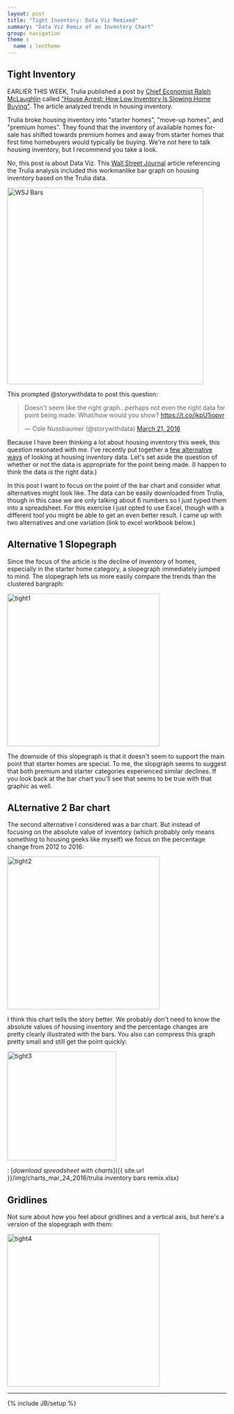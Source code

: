 ```yaml
---
layout: post
title: "Tight Inventory: Data Viz Remixed"
summary: "Data Viz Remix of an Inventory Chart"
group: navigation
theme :
  name : lentheme
---
```


## Tight Inventory

EARLIER THIS WEEK, Trulia published a post by <a href="http://www.trulia.com/blog/author/ralph/">Chief Economist Ralph McLaughlin</a> called <a href="http://www.trulia.com/blog/trends/inventory-price-watch-q116/">"House Arrest: How Low Inventory Is Slowing Home Buying"</a>. The article analyzed trends in housing inventory.

Trulia broke housing inventory into "starter homes", "move-up homes", and "premium homes".  They found that the inventory of available homes for-sale has shifted towards premium homes and away from starter homes that first time homebuyers would typically be buying. We're not here to talk housing inventory, but I recommend you take a look.

No, this post is about Data Viz. This <a href="http://www.wsj.com/articles/widening-u-s-home-price-gap-makes-trading-up-harder-1458505659">Wall Street Journal</a> article referencing the Trulia analysis included this workmanlike bar graph on housing inventory based on the Trulia data.

<img src="{{ site.url }}/img/charts_mar_24_2016/wsjbar.png" alt="WSJ Bars" style="width: 450px;"/>

This prompted @storywithdata to post this question:

<blockquote class="twitter-tweet" data-lang="en"><p lang="en" dir="ltr">Doesn&#39;t seem like the right graph...perhaps not even the right data for point being made. What/how would you show? <a href="https://t.co/jkpU1jopvr">https://t.co/jkpU1jopvr</a></p>&mdash; Cole Nussbaumer (@storywithdata) <a href="https://twitter.com/storywithdata/status/711976922792595460">March 21, 2016</a></blockquote>
<script async src="//platform.twitter.com/widgets.js" charset="utf-8"></script>

Because I have been thinking a lot about housing inventory this week, this question resonated with me. I've recently put together a <a href="http://lenkiefer.com/2016/03/22/the-week-so-far-in-charts">few alternative ways</a> of looking at housing inventory data. Let's set aside the question of whether or not the data is appropriate for the point being made.  (I happen to think the data *is* the right data.)

In this post I want to focus on the point of the bar chart and consider what alternatives might look like. The data can be easily downloaded from Trulia, though in this case we are only talking about 6 numbers so I just typed them into a spreadsheet. For this exercise I just opted to use Excel, though with a different tool you might be able to get an even better result.  I came up with two alternatives and one variation (link to excel workbook below.) 

## Alternative 1 Slopegraph

Since the focus of the article is the decline of inventory of homes, especially in the starter home category, a slopegraph immediately jumped to mind. The slopegraph lets us more easily compare the trends than the clustered bargraph:

<img src="{{ site.url }}/img/charts_mar_24_2016/tight1.png" alt="tight1" style="width: 350px;"/>

The downside of this slopegraph is that it doesn't seem to support the main point that starter homes are special. To me, the slopgraph seems to suggest that both premium and starter categories experienced similar declines. If you look back at the bar chart you'll see that seems to be true with that graphic as well.

## ALternative 2 Bar chart

The second alternative I considered was a bar chart. But instead of focusing on the absolute value of inventory (which probably only means something to housing geeks like myself) we focus on the percentage change from 2012 to 2016:

<img src="{{ site.url }}/img/charts_mar_24_2016/tight2.png" alt="tight2" style="width: 350px;"/>

I think this chart tells the story better. We probably don't need to know the absolute values of housing inventory and the percentage changes are pretty clearly illustrated with the bars. You also can compress this graph pretty small and still get the point quickly:

<img src="{{ site.url }}/img/charts_mar_24_2016/tight3.png" alt="tight3" style="width: 250px;"/>

<span class="icon-file-excel" style="color:green;"></span>: [*download spreadsheet with charts*]({{ site.url }}/img/charts_mar_24_2016/trulia inventory bars remix.xlsx)

## Gridlines

Not sure about how you feel about gridlines and a vertical axis, but here's a version of the slopegraph with them:

<img src="{{ site.url }}/img/charts_mar_24_2016/tight4.png" alt="tight4" style="width: 350px;"/>

---
{% include JB/setup %}
